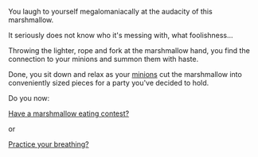 You laugh to yourself megalomaniacally at the audacity of this marshmallow.

It seriously does not know who it's messing with, what foolishness...

Throwing the lighter, rope and fork at the marshmallow hand, you find the connection to your 
minions and summon them with haste.

Done, you sit down and relax as your [minions](https://www.youtube.com/watch?v=IS0-MVYAVZs) cut the
marshmallow into conveniently sized pieces for a party you've decided to hold.

Do you now:

[Have a marshmallow eating contest?](marshmallow-eating-contest/marshmallow-eating-contest.md)

or

[Practice your breathing?](../yoga/yoga.md)